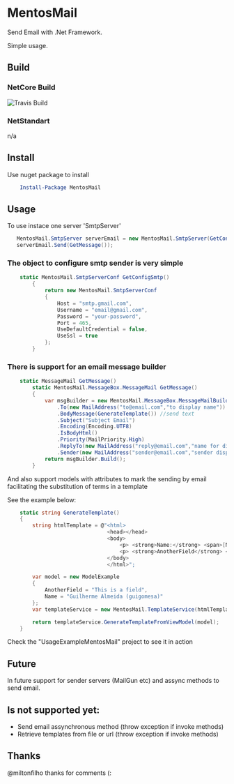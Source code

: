 # MentosMail
Send Email with .Net Framework.

Simple usage.

## Build

### NetCore Build

![Travis Build](https://api.travis-ci.org/guigomesa/MentosMail.svg?branch=master)

### NetStandart

n/a


## Install

Use nuget package to install

``` powershell
    Install-Package MentosMail
```

## Usage

To use instace one server 'SmtpServer'

``` csharp
   MentosMail.SmtpServer serverEmail = new MentosMail.SmtpServer(GetConfigSmtp());
   serverEmail.Send(GetMessage());
```

### The object to configure smtp sender is very simple

``` csharp
    static MentosMail.SmtpServerConf GetConfigSmtp()
        {
            return new MentosMail.SmtpServerConf
            {
                Host = "smtp.gmail.com",
                Username = "email@gmail.com",
                Password = "your-password",
                Port = 465,
                UseDefaultCredential = false,
                UseSsl = true
            };
        }
```

### There is support for an email message builder

``` csharp
    static MessageMail GetMessage()
        static MentosMail.MessageBox.MessageMail GetMessage()
        {
            var msgBuilder = new MentosMail.MessageBox.MessageMailBuilder()
                .To(new MailAddress("to@email.com","to display name"))
                .BodyMessage(GenerateTemplate()) //send text
                .Subject("Subject Email")
                .Encoding(Encoding.UTF8)
                .IsBodyHtml()
                .Priority(MailPriority.High)
                .ReplyTo(new MailAddress("reply@email.com","name for display"))
                .Sender(new MailAddress("sender@email.com","sender display name"));
            return msgBuilder.Build();
        }
```

And also support models with attributes to mark the sending by email facilitating the substitution of terms in a template

See the example below:

``` csharp
    static string GenerateTemplate()
    {
        string htmlTemplate = @"<html>
                                <head></head>
                                <body>
                                    <p> <strong>Name:</strong> <span>[Name]</span> </p>
                                    <p> <strong>AnotherField</strong> <span>[(phone)]</span></p>
                                </body>
                                </html>";

        var model = new ModelExample
        {
            AnotherField = "This is a field",
            Name = "Guilherme Almeida (guigomesa)"
        };
        var templateService = new MentosMail.TemplateService(htmlTemplate);

        return templateService.GenerateTemplateFromViewModel(model);
    }
```

Check the "UsageExampleMentosMail" project to see it in action


## Future

In future support for sender servers (MailGun etc) and assync methods to send email.


## Is not supported yet:

* Send email assynchronous method (throw exception if invoke methods)
* Retrieve templates from file or url (throw exception if invoke methods)


## Thanks

@miltonfilho thanks for comments (:
